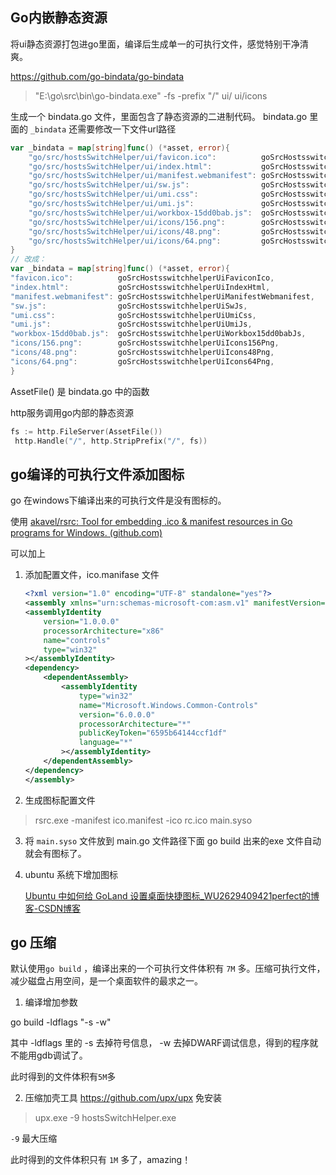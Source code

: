 ## Go内嵌静态资源
将ui静态资源打包进go里面，编译后生成单一的可执行文件，感觉特别干净清爽。

https://github.com/go-bindata/go-bindata

>"E:\go\src\bin\go-bindata.exe"  -fs -prefix "/" ui/  ui/icons

生成一个 bindata.go 文件，里面包含了静态资源的二进制代码。
bindata.go 里面的 `_bindata` 还需要修改一下文件url路径
```go
var _bindata = map[string]func() (*asset, error){
	"go/src/hostsSwitchHelper/ui/favicon.ico":          goSrcHostsswitchhelperUiFaviconIco,
	"go/src/hostsSwitchHelper/ui/index.html":           goSrcHostsswitchhelperUiIndexHtml,
	"go/src/hostsSwitchHelper/ui/manifest.webmanifest": goSrcHostsswitchhelperUiManifestWebmanifest,
	"go/src/hostsSwitchHelper/ui/sw.js":                goSrcHostsswitchhelperUiSwJs,
	"go/src/hostsSwitchHelper/ui/umi.css":              goSrcHostsswitchhelperUiUmiCss,
	"go/src/hostsSwitchHelper/ui/umi.js":               goSrcHostsswitchhelperUiUmiJs,
	"go/src/hostsSwitchHelper/ui/workbox-15dd0bab.js":  goSrcHostsswitchhelperUiWorkbox15dd0babJs,
	"go/src/hostsSwitchHelper/ui/icons/156.png":        goSrcHostsswitchhelperUiIcons156Png,
	"go/src/hostsSwitchHelper/ui/icons/48.png":         goSrcHostsswitchhelperUiIcons48Png,
	"go/src/hostsSwitchHelper/ui/icons/64.png":         goSrcHostsswitchhelperUiIcons64Png,
}
// 改成：
var _bindata = map[string]func() (*asset, error){
"favicon.ico":          goSrcHostsswitchhelperUiFaviconIco,
"index.html":           goSrcHostsswitchhelperUiIndexHtml,
"manifest.webmanifest": goSrcHostsswitchhelperUiManifestWebmanifest,
"sw.js":                goSrcHostsswitchhelperUiSwJs,
"umi.css":              goSrcHostsswitchhelperUiUmiCss,
"umi.js":               goSrcHostsswitchhelperUiUmiJs,
"workbox-15dd0bab.js":  goSrcHostsswitchhelperUiWorkbox15dd0babJs,
"icons/156.png":        goSrcHostsswitchhelperUiIcons156Png,
"icons/48.png":         goSrcHostsswitchhelperUiIcons48Png,
"icons/64.png":         goSrcHostsswitchhelperUiIcons64Png,
}
```

AssetFile() 是 bindata.go 中的函数

http服务调用go内部的静态资源
```go
fs := http.FileServer(AssetFile())
 http.Handle("/", http.StripPrefix("/", fs))
```

## go编译的可执行文件添加图标

go 在windows下编译出来的可执行文件是没有图标的。

使用 [akavel/rsrc: Tool for embedding .ico & manifest resources in Go programs for Windows. (github.com)](https://github.com/akavel/rsrc)

可以加上

1. 添加配置文件，ico.manifase 文件

   ```xml
   <?xml version="1.0" encoding="UTF-8" standalone="yes"?>
   <assembly xmlns="urn:schemas-microsoft-com:asm.v1" manifestVersion="1.0">
   <assemblyIdentity
       version="1.0.0.0"
       processorArchitecture="x86"
       name="controls"
       type="win32"
   ></assemblyIdentity>
   <dependency>
       <dependentAssembly>
           <assemblyIdentity
               type="win32"
               name="Microsoft.Windows.Common-Controls"
               version="6.0.0.0"
               processorArchitecture="*"
               publicKeyToken="6595b64144ccf1df"
               language="*"
           ></assemblyIdentity>
       </dependentAssembly>
   </dependency>
   </assembly>
   ```
 2. 生成图标配置文件
 > rsrc.exe  -manifest ico.manifest -ico rc.ico  main.syso

3. 将 `main.syso`  文件放到 main.go 文件路径下面
   go build 出来的exe 文件自动就会有图标了。

4. ubuntu 系统下增加图标

   [Ubuntu 中如何给 GoLand 设置桌面快捷图标_WU2629409421perfect的博客-CSDN博客](https://blog.csdn.net/wu2629409421perfect/article/details/106234727)

## go 压缩

默认使用`go build` ，编译出来的一个可执行文件体积有 `7M` 多。压缩可执行文件，减少磁盘占用空间，是一个桌面软件的最求之一。

 1. 编译增加参数

go build -ldflags "-s -w" 

其中  -ldflags 里的  -s 去掉符号信息， -w 去掉DWARF调试信息，得到的程序就不能用gdb调试了。

 此时得到的文件体积有`5M`多



2. 压缩加壳工具
   https://github.com/upx/upx   免安装

> upx.exe -9  hostsSwitchHelper.exe

  `-9` 最大压缩

此时得到的文件体积只有 `1M` 多了，amazing！

